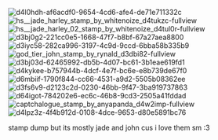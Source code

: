 ![d4l0hdh-af6acdf0-9654-4cd6-afe4-de71e711332c](https://github.com/user-attachments/assets/148d7760-69a1-4e32-8124-01ad02a9c66b) ![hs__jade_harley_stamp_by_whitenoize_d4tukzc-fullview](https://github.com/user-attachments/assets/034e1aed-6057-4274-8ac2-ae6c04b009b4) ![hs__jade_harley_02_stamp_by_whitenoize_d4tul0r-fullview](https://github.com/user-attachments/assets/c038cc55-8306-412a-8b17-3ffab00424c5) ![d3bj0g2-221cc0e5-1668-47f7-b8bf-67a27aea8800](https://github.com/user-attachments/assets/83b27aaa-a12d-4531-9baa-9037e0eea462) ![d3iyc58-282ca996-3197-4c9d-9ccd-6bba58b335b9](https://github.com/user-attachments/assets/0640220c-9de7-4ff5-a864-409737f2cdb1) ![god_tier_john_stamp_by_rynald_d3dbi82-fullview](https://github.com/user-attachments/assets/ccddd54f-590a-484c-82dc-f3aa101bbe2c) ![d3bj03d-62465992-db5b-4d07-bc61-3b1eae619fd1](https://github.com/user-attachments/assets/ba55e7c2-37ff-4fd8-aa61-ccee71e1320f) ![d4kykee-b757944b-4dcf-4e7f-bc6e-e8b739de67f0](https://github.com/user-attachments/assets/454e7537-6583-4719-b562-3efd90627fb1) ![d6mbiif-1790f844-cc66-4531-a9d2-5505b08362ee](https://github.com/user-attachments/assets/75188bf0-20f8-455c-b3ce-f1ef3c20aaf1) ![d3fs6v9-d2123c2d-0230-46bb-9f47-3ba919737863](https://github.com/user-attachments/assets/cb43f925-1117-4c80-9feb-b33cd4ea16b9) ![d64igot-784202e6-ec6c-46b8-9cd3-2505a41fddad](https://github.com/user-attachments/assets/96f09fcc-c37b-4838-acab-bba96df6b51a) ![captchalogue_stamp_by_anyapanda_d4w2imp-fullview](https://github.com/user-attachments/assets/146be1ee-e84d-490f-aa0e-c197b1e32b2c) ![d4lpz3z-4f4b912d-0108-4dce-9653-d80e5891bc76](https://github.com/user-attachments/assets/f0285d13-2860-496c-857e-7923cf3ec7dc)


stamp dump but its mostly jade and john cus i love them sm :3









